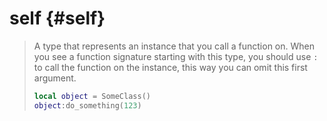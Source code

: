 # self {#self}  
> A type that represents an instance that you call a function on. When you see a function signature starting with this type, you should use `:` to call the function on the instance, this way you can omit this first argument.
> ```lua
> local object = SomeClass()
> object:do_something(123)
> ```  

